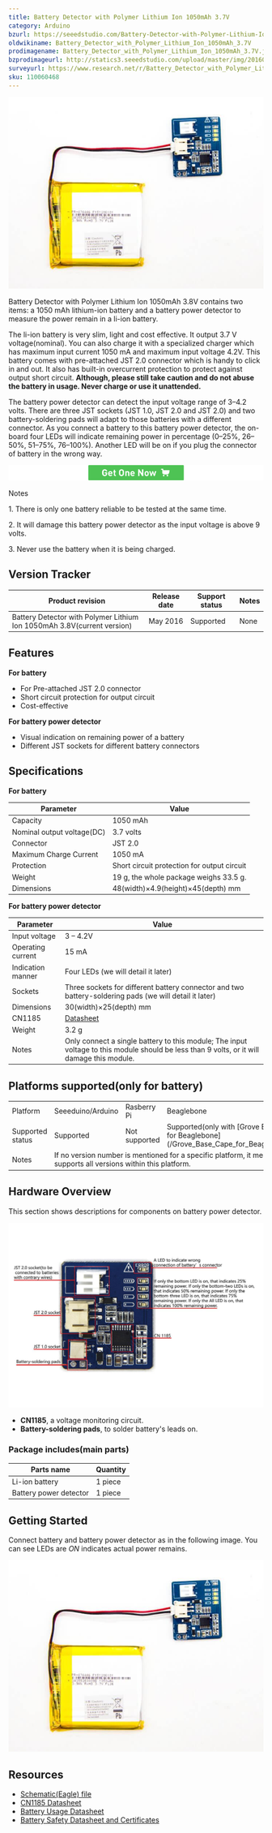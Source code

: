 ```yaml
---
title: Battery Detector with Polymer Lithium Ion 1050mAh 3.7V
category: Arduino
bzurl: https://seeedstudio.com/Battery-Detector-with-Polymer-Lithium-Ion-1050mAh-3.7V-p-2648.html
oldwikiname: Battery_Detector_with_Polymer_Lithium_Ion_1050mAh_3.7V
prodimagename: Battery_Detector_with_Polymer_Lithium_Ion_1050mAh_3.7V.jpg
bzprodimageurl: http://statics3.seeedstudio.com/upload/master/img/20160516061251-cd8343.jpg
surveyurl: https://www.research.net/r/Battery_Detector_with_Polymer_Lithium_Ion_1050mAh_3.7V
sku: 110060468
---
```


![](https://raw.githubusercontent.com/SeeedDocument/Battery_Detector_with_Polymer_Lithium_Ion_1050mAh_3.7V/master/img/Battery_Detector_with_Polymer_Lithium_Ion_1050mAh_3.7V.jpg)

Battery Detector with Polymer Lithium Ion 1050mAh 3.8V contains two items: a 1050 mAh lithium-ion battery and a battery power detector to measure the power remain in a li-ion battery.

The li-ion battery is very slim, light and cost effective. It output 3.7 V voltage(nominal). You can also charge it with a specialized charger which has maximum input current 1050 mA and maximum input voltage 4.2V. This battery comes with pre-attached JST 2.0 connector which is handy to click in and out. It also has built-in overcurrent protection to protect against output short circuit. **Although, please still take caution and do not abuse the battery in usage. Never charge or use it unattended.**

The battery power detector can detect the input voltage range of 3–4.2 volts. There are three JST sockets (JST 1.0, JST 2.0 and JST 2.0) and two battery-soldering pads will adapt to those batteries with a different connector. As you connect a battery to this battery power detector, the on-board four LEDs will indicate remaining power in percentage (0–25%, 26–50%, 51–75%, 76–100%). Another LED will be on if you plug the connector of battery in the wrong way.

[![](https://raw.githubusercontent.com/SeeedDocument/common/master/Get_One_Now_Banner.png)](http://www.seeedstudio.com/Battery-Detector-with-Polymer-Lithium-Ion-1050mAh-3.7V-p-2648.html)

<div class="admonition note">
<p class="admonition-title">Notes</p>
<p> 1. There is only one battery reliable to be tested at the same time.</p>
<p> 2. It will damage this battery power detector as the input voltage is above 9 volts.</p>
<p> 3. Never use the battery when it is being charged.</p>
</div>


Version Tracker
----------------

| Product revision                                                        | Release date | Support status | Notes |
|-------------------------------------------------------------------------|--------------|----------------|-------|
| Battery Detector with Polymer Lithium Ion 1050mAh 3.8V(current version) | May 2016     | Supported      | None  |


Features
--------

**For battery**

-   For Pre-attached JST 2.0 connector
-   Short circuit protection for output circuit
-   Cost-effective

**For battery power detector**

-   Visual indication on remaining power of a battery
-   Different JST sockets for different battery connectors

Specifications
--------------

**For battery**

| Parameter                  | Value                                       |
|----------------------------|---------------------------------------------|
| Capacity                   | 1050 mAh                                    |
| Nominal output voltage(DC) | 3.7 volts                                   |
| Connector                  | JST 2.0                                     |
| Maximum Charge Current     | 1050 mA                                     |
| Protection                 | Short circuit protection for output circuit |
| Weight                     | 19 g, the whole package weighs 33.5 g.      |
| Dimensions                 | 48(width)×4.9(height)×45(depth) mm          |

**For battery power detector**


| Parameter         | Value                                                                                                                                          |
|-------------------|-------------------------------------------------------------------------------------------------------------------------------------------|
| Input voltage     | 3 – 4.2V                                                                                                                                  |
| Operating current | 15 mA                                                                                                                                     |
| Indication manner | Four LEDs (we will detail it later)                                                                                                       |
| Sockets           | Three sockets for different battery connector and two battery-soldering pads (we will detail it later)                                    |
| Dimensions        | 30(width)×25(depth) mm                                                                                                                    |
| CN1185            | [Datasheet](https://raw.githubusercontent.com/SeeedDocument/Battery_Detector_with_Polymer_Lithium_Ion_1050mAh_3.7V/master/res/CN1185_Datasheet.pdf)                                      |
| Weight            | 3.2 g                                                                                                                                     |
| Notes             | Only connect a single battery to this module; The input voltage to this module should be less than 9 volts, or it will damage this module. |

Platforms supported(only for battery)
------------------------
<table>
<tr>
<td>
Platform
</td>
<td>
Seeeduino/Arduino
</td>
<td>
Rasberry Pi
</td>
<td>
Beaglebone
</td>
<td>
LinkIt ONE
</td>
</tr>
<tr>
<td>
Supported status
</td>
<td>
Supported
</td>
<td>
Not supported
</td>
<td>
Supported(only with [Grove Base Cape for Beaglebone](/Grove_Base_Cape_for_BeagleBone_v2))
</td>
<td>
Not supported
</td>
</tr>
<tr>
<td>
Notes
</td>
<td colspan="5">
If no version number is mentioned for a specific platform, it means this product supports all versions within this platform.
</td>
</tr>
</table>

Hardware Overview
-----------------

This section shows descriptions for components on battery power detector.

![](https://raw.githubusercontent.com/SeeedDocument/Battery_Detector_with_Polymer_Lithium_Ion_1050mAh_3.7V/master/img/Battery_kit-3.7V_520mAh_Battery_power_detector_components_description_1200_s.jpg)

-   **CN1185**, a voltage monitoring circuit.
-   **Battery-soldering pads**, to solder battery's leads on.

### **Package includes**(main parts)

| Parts name             | Quantity |
|------------------------|----------|
| Li-ion battery         | 1 piece  |
| Battery power detector | 1 piece  |

Getting Started
---------------

Connect battery and battery power detector as in the following image. You can see LEDs are *ON* indicates actual power remains.

![](https://raw.githubusercontent.com/SeeedDocument/Battery_Detector_with_Polymer_Lithium_Ion_1050mAh_3.7V/master/img/Battery_Detector_with_Polymer_Lithium_Ion_1050mAh_3.7V.jpg)


Resources
---------

-   [Schematic(Eagle) file](https://raw.githubusercontent.com/SeeedDocument/Battery_Detector_with_Polymer_Lithium_Ion_1050mAh_3.7V/master/res/Battery_kit-3.7V_520mAh_Schematics.zip)
-   [CN1185 Datasheet](https://raw.githubusercontent.com/SeeedDocument/Battery_Detector_with_Polymer_Lithium_Ion_1050mAh_3.7V/master/res/CN1185_Datasheet.pdf)
-   [Battery Usage Datasheet](https://raw.githubusercontent.com/SeeedDocument/Battery_Detector_with_Polymer_Lithium_Ion_1050mAh_3.7V/master/res/Battery_Detector_with_Polymer_Lithium_Ion_1050mAh_3.7V_Battery_Datasheet.pdf)
-   [Battery Safety Datasheet and Certificates](https://raw.githubusercontent.com/SeeedDocument/Battery_Detector_with_Polymer_Lithium_Ion_1050mAh_3.7V/master/res/Lithium-ion_Battery_3.7v-1050_mAh_Safety_Datasheet_and_Certificates.zip)

<!-- This Markdown file was created from http://www.seeedstudio.com/wiki/Battery_Detector_with_Polymer_Lithium_Ion_1050mAh_3.7V -->
